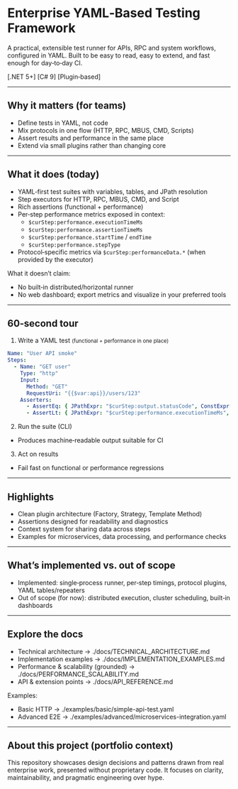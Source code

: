 # Enterprise YAML‑Based Testing Framework

A practical, extensible test runner for APIs, RPC and system workflows, configured in YAML. Built to be easy to read, easy to extend, and fast enough for day‑to‑day CI.

[.NET 5+]	[C# 9]	[Plugin‑based]

---

## Why it matters (for teams)
- Define tests in YAML, not code
- Mix protocols in one flow (HTTP, RPC, MBUS, CMD, Scripts)
- Assert results and performance in the same place
- Extend via small plugins rather than changing core

---

## What it does (today)
- YAML‑first test suites with variables, tables, and JPath resolution
- Step executors for HTTP, RPC, MBUS, CMD, and Script
- Rich assertions (functional + performance)
- Per‑step performance metrics exposed in context:
  - `$curStep:performance.executionTimeMs`
  - `$curStep:performance.assertionTimeMs`
  - `$curStep:performance.startTime` / `endTime`
  - `$curStep:performance.stepType`
- Protocol‑specific metrics via `$curStep:performanceData.*` (when provided by the executor)

What it doesn’t claim:
- No built‑in distributed/horizontal runner
- No web dashboard; export metrics and visualize in your preferred tools

---

## 60‑second tour
1) Write a YAML test
<small>(functional + performance in one place)</small>

```yaml
Name: "User API smoke"
Steps:
  - Name: "GET user"
    Type: "http"
    Input:
      Method: "GET"
      RequestUri: "{{$var:api}}/users/123"
    Asserters:
      - AssertEq: { JPathExpr: "$curStep:output.statusCode", ConstExpr: 200 }
      - AssertLt: { JPathExpr: "$curStep:performance.executionTimeMs", ConstExpr: 800 }
```

2) Run the suite (CLI)
- Produces machine‑readable output suitable for CI

3) Act on results
- Fail fast on functional or performance regressions

---

## Highlights
- Clean plugin architecture (Factory, Strategy, Template Method)
- Assertions designed for readability and diagnostics
- Context system for sharing data across steps
- Examples for microservices, data processing, and performance checks

---

## What’s implemented vs. out of scope
- Implemented: single‑process runner, per‑step timings, protocol plugins, YAML tables/repeaters
- Out of scope (for now): distributed execution, cluster scheduling, built‑in dashboards

---

## Explore the docs
- Technical architecture → ./docs/TECHNICAL_ARCHITECTURE.md
- Implementation examples → ./docs/IMPLEMENTATION_EXAMPLES.md
- Performance & scalability (grounded) → ./docs/PERFORMANCE_SCALABILITY.md
- API & extension points → ./docs/API_REFERENCE.md

Examples:
- Basic HTTP → ./examples/basic/simple-api-test.yaml
- Advanced E2E → ./examples/advanced/microservices-integration.yaml

---

## About this project (portfolio context)
This repository showcases design decisions and patterns drawn from real enterprise work, presented without proprietary code. It focuses on clarity, maintainability, and pragmatic engineering over hype.
